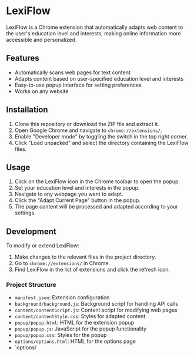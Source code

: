 # LexiFlow

LexiFlow is a Chrome extension that automatically adapts web content to the user's education level and interests, making online information more accessible and personalized.

## Features

- Automatically scans web pages for text content
- Adapts content based on user-specified education level and interests
- Easy-to-use popup interface for setting preferences
- Works on any website

## Installation

1. Clone this repository or download the ZIP file and extract it.
2. Open Google Chrome and navigate to `chrome://extensions/`.
3. Enable "Developer mode" by toggling the switch in the top right corner.
4. Click "Load unpacked" and select the directory containing the LexiFlow files.

## Usage

1. Click on the LexiFlow icon in the Chrome toolbar to open the popup.
2. Set your education level and interests in the popup.
3. Navigate to any webpage you want to adapt.
4. Click the "Adapt Current Page" button in the popup.
5. The page content will be processed and adapted according to your settings.

## Development

To modify or extend LexiFlow:

1. Make changes to the relevant files in the project directory.
2. Go to `chrome://extensions/` in Chrome.
3. Find LexiFlow in the list of extensions and click the refresh icon.

### Project Structure

- `manifest.json`: Extension configuration
- `background/background.js`: Background script for handling API calls
- `content/contentScript.js`: Content script for modifying web pages
- `content/contentStyle.css`: Styles for adapted content
- `popup/popup.html`: HTML for the extension popup
- `popup/popup.js`: JavaScript for the popup functionality
- `popup/popup.css`: Styles for the popup
- `options/options.html`: HTML for the options page
- `options/
